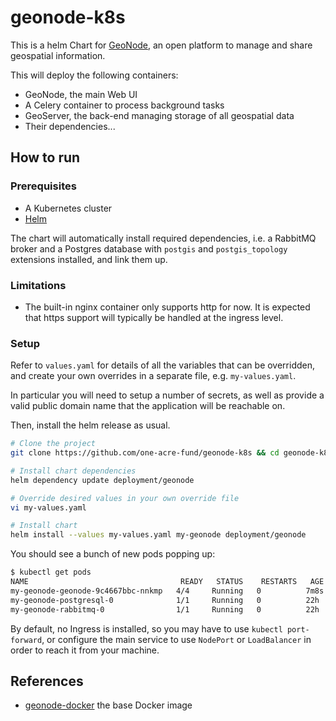 # geonode-k8s

This is a helm Chart for [GeoNode](https://geonode.org/), an open platform to manage and share geospatial information.

This will deploy the following containers:

* GeoNode, the main Web UI
* A Celery container to process background tasks
* GeoServer, the back-end managing storage of all geospatial data
* Their dependencies...

## How to run

### Prerequisites

* A Kubernetes cluster
* [Helm](https://helm.sh/)

The chart will automatically install required dependencies, i.e. a RabbitMQ broker and a Postgres database with `postgis` and `postgis_topology` extensions installed, and link them up.

### Limitations

* The built-in nginx container only supports http for now. It is expected that https support will typically be handled at the ingress level.

### Setup

Refer to `values.yaml` for details of all the variables that can be overridden, and create your own overrides in a separate file, e.g. `my-values.yaml`.

In particular you will need to setup a number of secrets, as well as provide a valid public domain name that the application will be reachable on.

Then, install the helm release as usual.

```sh
# Clone the project
git clone https://github.com/one-acre-fund/geonode-k8s && cd geonode-k8s

# Install chart dependencies
helm dependency update deployment/geonode

# Override desired values in your own override file
vi my-values.yaml

# Install chart
helm install --values my-values.yaml my-geonode deployment/geonode
```

You should see a bunch of new pods popping up:

```sh
$ kubectl get pods
NAME                                  READY   STATUS    RESTARTS   AGE
my-geonode-geonode-9c4667bbc-nnkmp   4/4     Running   0          7m8s
my-geonode-postgresql-0              1/1     Running   0          22h
my-geonode-rabbitmq-0                1/1     Running   0          22h
```

By default, no Ingress is installed, so you may have to use `kubectl port-forward`, or configure the main service to use `NodePort` or `LoadBalancer` in order to reach it from your machine.

## References

* [geonode-docker](https://github.com/GeoNode/geonode-docker) the base Docker image
